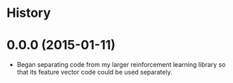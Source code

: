 History
=======

0.0.0 (2015-01-11)
==================

- Began separating code from my larger reinforcement learning library so that
  its feature vector code could be used separately.

